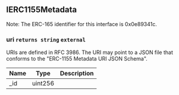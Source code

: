 ## IERC1155Metadata
Note: The ERC-165 identifier for this interface is 0x0e89341c.


### uri `returns string` `external`

URIs are defined in RFC 3986.
The URI may point to a JSON file that conforms to the "ERC-1155 Metadata URI JSON Schema".


Name  | Type | Description
------------- | ------------- | -------------
_id  | uint256 | 






